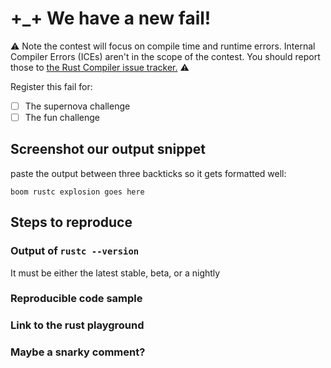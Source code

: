 # +\_+ We have a new fail!

:warning: Note the contest will focus on compile time and runtime errors. Internal Compiler Errors (ICEs) aren't in the scope of the contest. You should report those to [the Rust Compiler issue tracker.](https://github.com/rust-lang/rust/issues/) :warning:

Register this fail for:

- [ ] The supernova challenge
- [ ] The fun challenge

## Screenshot our output snippet

paste the output between three backticks so it gets formatted well:

```
boom rustc explosion goes here
```

## Steps to reproduce

### Output of `rustc --version`

It must be either the latest stable, beta, or a nightly

### Reproducible code sample

### Link to the rust playground

### Maybe a snarky comment?
